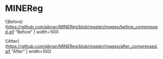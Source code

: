 # MINEReg

![Before](https://github.com/abnan/MINEReg/blob/master/images/before_compressed.gif "Before" | width=100)

![After](https://github.com/abnan/MINEReg/blob/master/images/after_compressed.gif "After" | width=100)
